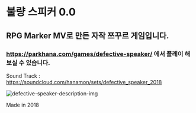 # 불량 스피커 0.0
## RPG Marker MV로 만든 자작 쯔꾸르 게임입니다.
### https://parkhana.com/games/defective-speaker/ 에서 플레이 해보실 수 있습니다.

Sound Track : https://soundcloud.com/hanamon/sets/defective_speaker_2018

![defective-speaker-description-img](https://user-images.githubusercontent.com/77230980/109409651-eb725400-79d7-11eb-84ec-40bca361d142.jpg)

Made in 2018
